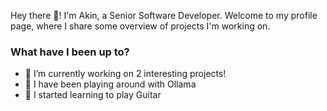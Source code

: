 Hey there 👋! I'm Akin, a Senior Software Developer. Welcome to my profile page, where I share some overview of projects I'm working on.

### What have I been up to?  

- 🔭 I’m currently working on 2 interesting projects!
- 🚀 I have been playing around with Ollama
- 🧐 I started learning to play Guitar



